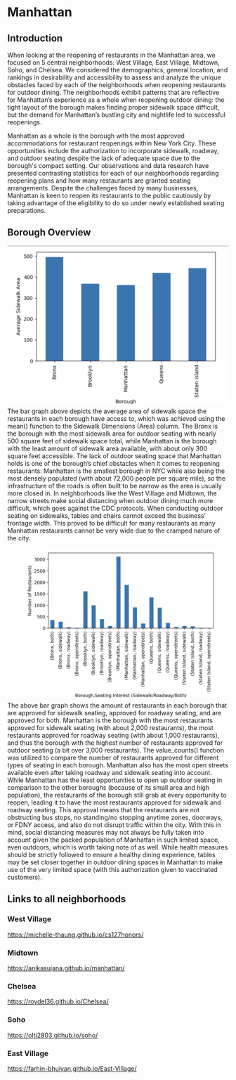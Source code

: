 # Manhattan

## Introduction
When looking at the reopening of restaurants in the Manhattan area, we focused on 5 central neighborhoods: West Village, East Village, Midtown, Soho, and Chelsea. We considered the demographics, general location, and rankings in desirability and accessibility to assess and analyze the unique obstacles faced by each of the neighborhoods when reopening restaurants for outdoor dining. The neighborhoods exhibit patterns that are reflective for Manhattan’s experience as a whole when reopening outdoor dining: the tight layout of the borough makes finding proper sidewalk space difficult, but the demand for Manhattan’s bustling city and nightlife led to successful reopenings.

Manhattan as a whole is the borough with the most approved accommodations for restaurant reopenings within New York City. These opportunities include the authorization to incorporate sidewalk, roadway, and outdoor seating despite the lack of adequate space due to the borough's compact setting. Our observations and data research have presented contrasting statistics for each of our neighborhoods regarding reopening plans and how many restaurants are granted seating arrangements. Despite the challenges faced by many businesses, Manhattan is keen to reopen its restaurants to the public cautiously by taking advantage of the eligibility to do so under newly established seating preparations.

## Borough Overview
![image](/img1.png) 
The bar graph above depicts the average area of sidewalk space the restaurants in each borough have access to, which was achieved using the mean() function to the Sidewalk Dimensions (Area) column. The Bronx is the borough with the most sidewalk area for outdoor seating with nearly 500 square feet of sidewalk space total, while Manhattan is the borough with the least amount of sidewalk area available, with about only 300 square feet accessible. The lack of outdoor seating space that Manhattan holds is one of the borough’s chief obstacles when it comes to reopening restaurants. Manhattan is the smallest borough in NYC while also being the most densely populated (with about 72,000 people per square mile), so the infrastructure of the roads is often built to be narrow as the area is usually more closed in. In neighborhoods like the West Village and Midtown, the narrow streets make social distancing when outdoor dining much more difficult, which goes against the CDC protocols. When conducting outdoor seating on sidewalks, tables and chairs cannot exceed the business’ frontage width. This proved to be difficult for many restaurants as many Manhattan restaurants cannot be very wide due to the cramped nature of the city.

![image](/img2.png) 
The above bar graph shows the amount of restaurants in each borough that are approved for sidewalk seating, approved for roadway seating, and are approved for both. Manhattan is the borough with the most restaurants approved for sidewalk seating (with about 2,000 restaurants), the most restaurants approved for roadway seating (with about 1,000 restaurants), and thus the borough with the highest number of restaurants approved for outdoor seating (a bit over 3,000 restaurants). The value_counts() function was utilized to compare the number of restaurants approved for different types of seating in each borough. Manhattan also has the most open streets available even after taking roadway and sidewalk seating into account. While Manhattan has the least opportunities to open up outdoor seating in comparison to the other boroughs (because of its small area and high population), the restaurants of the borough still grab at every opportunity to reopen, leading it to have the most restaurants approved for sidewalk and roadway seating. This approval means that the restaurants are not obstructing bus stops, no standing/no stopping anytime zones, doorways, or FDNY access, and also do not disrupt traffic within the city. With this in mind, social distancing measures may not always be fully taken into account given the packed population of Manhattan in such limited space, even outdoors, which is worth taking note of as well. While health measures should be strictly followed to ensure a healthy dining experience, tables may be set closer together in outdoor dining spaces in Manhattan to make use of the very limited space (with this authorization given to vaccinated customers).

## Links to all neighborhoods

### West Village
https://michelle-thaung.github.io/cs127honors/

### Midtown
https://anikasujana.github.io/manhattan/

### Chelsea
https://roydel36.github.io/Chelsea/

### Soho
https://olti2803.github.io/soho/

### East Village
https://farhin-bhuiyan.github.io/East-Village/




